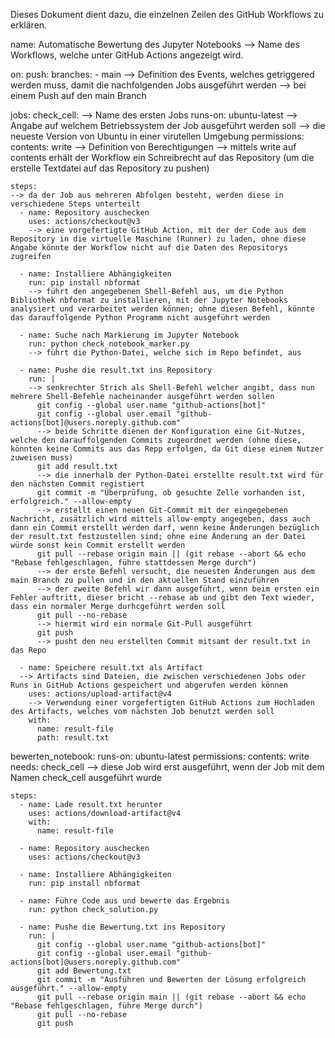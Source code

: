 Dieses Dokument dient dazu, die einzelnen Zeilen des GitHub Workflows zu erklären.

name: Automatische Bewertung des Jupyter Notebooks 
--> Name des Workflows, welche unter GitHub Actions angezeigt wird.

on:
  push:
    branches:
      - main 
--> Definition des Events, welches getriggered werden muss, damit die nachfolgenden Jobs ausgeführt werden
--> bei einem Push auf den main Branch

jobs:
  check_cell:
  --> Name des ersten Jobs
    runs-on: ubuntu-latest
    --> Angabe auf welchem Betriebssystem der Job ausgeführt werden soll
    --> die neueste Version von Ubuntu in einer virutellen Umgebung
    permissions:
      contents: write
      --> Definition von Berechtigungen
      --> mittels write auf contents erhält der Workflow ein Schreibrecht auf das Repository (um die erstelle Textdatei auf das Repository zu pushen)

    steps:
    --> da der Job aus mehreren Abfolgen besteht, werden diese in verschiedene Steps unterteilt
      - name: Repository auschecken
        uses: actions/checkout@v3
        --> eine vorgefertigte GitHub Action, mit der der Code aus dem Repository in die virtuelle Maschine (Runner) zu laden, ohne diese  Angabe könnte der Workflow nicht auf die Daten des Repositorys zugreifen

      - name: Installiere Abhängigkeiten
        run: pip install nbformat
        --> führt den angegebenen Shell-Befehl aus, um die Python Bibliothek nbformat zu installieren, mit der Jupyter Notebooks analysiert und verarbeitet werden können; ohne diesen Befehl, könnte das darauffolgende Python Programm nicht ausgeführt werden

      - name: Suche nach Markierung im Jupyter Notebook
        run: python check_notebook_marker.py
        --> führt die Python-Datei, welche sich im Repo befindet, aus 

      - name: Pushe die result.txt ins Repository
        run: |
        --> senkrechter Strich als Shell-Befehl welcher angibt, dass nun mehrere Shell-Befehle nacheinander ausgeführt werden sollen
          git config --global user.name "github-actions[bot]"
          git config --global user.email "github-actions[bot]@users.noreply.github.com"
          --> beide Schritte dienen der Konfiguration eine Git-Nutzes, welche den darauffolgenden Commits zugeordnet werden (ohne diese, könnten keine Commits aus das Repp erfolgen, da Git diese einem Nutzer zuweisen muss)
          git add result.txt
          --> die innerhalb der Python-Datei erstellte result.txt wird für den nächsten Commit registiert
          git commit -m "Überprüfung, ob gesuchte Zelle vorhanden ist, erfolgreich." --allow-empty
          --> erstellt einen neuen Git-Commit mit der eingegebenen Nachricht, zusätzlich wird mittels allow-empty angegeben, dass auch dann ein Commit erstellt werden darf, wenn keine Änderungen bezüglich der result.txt festzustellen sind; ohne eine Änderung an der Datei würde sonst kein Commit erstellt werden
          git pull --rebase origin main || (git rebase --abort && echo "Rebase fehlgeschlagen, führe stattdessen Merge durch")
          --> der erste Befehl versucht, die neuesten Änderungen aus dem main Branch zu pullen und in den aktuellen Stand einzuführen
          --> der zweite Befehl wir dann ausgeführt, wenn beim ersten ein Fehler auftritt, dieser bricht --rebase ab und gibt den Text wieder, dass ein normaler Merge durhcgeführt werden soll
          git pull --no-rebase
          --> hiermit wird ein normale Git-Pull ausgeführt 
          git push
          --> pusht den neu erstellten Commit mitsamt der result.txt in das Repo

      - name: Speichere result.txt als Artifact
      --> Artifacts sind Dateien, die zwischen verschiedenen Jobs oder Runs in GitHub Actions gespeichert und abgerufen werden können
        uses: actions/upload-artifact@v4
        --> Verwendung einer vorgefertigten GitHub Actions zum Hochladen des Artifacts, welches vom nächsten Job benutzt werden soll
        with:
          name: result-file
          path: result.txt

  bewerten_notebook:
    runs-on: ubuntu-latest
    permissions:
      contents: write
    needs: check_cell
    --> diese Job wird erst ausgeführt, wenn der Job mit dem Namen check_cell ausgeführt wurde

    steps:
      - name: Lade result.txt herunter
        uses: actions/download-artifact@v4
        with:
          name: result-file

      - name: Repository auschecken
        uses: actions/checkout@v3

      - name: Installiere Abhängigkeiten
        run: pip install nbformat

      - name: Führe Code aus und bewerte das Ergebnis
        run: python check_solution.py

      - name: Pushe die Bewertung.txt ins Repository
        run: |
          git config --global user.name "github-actions[bot]"
          git config --global user.email "github-actions[bot]@users.noreply.github.com"
          git add Bewertung.txt
          git commit -m "Ausführen und Bewerten der Lösung erfolgreich ausgeführt." --allow-empty
          git pull --rebase origin main || (git rebase --abort && echo "Rebase fehlgeschlagen, führe Merge durch")
          git pull --no-rebase
          git push
